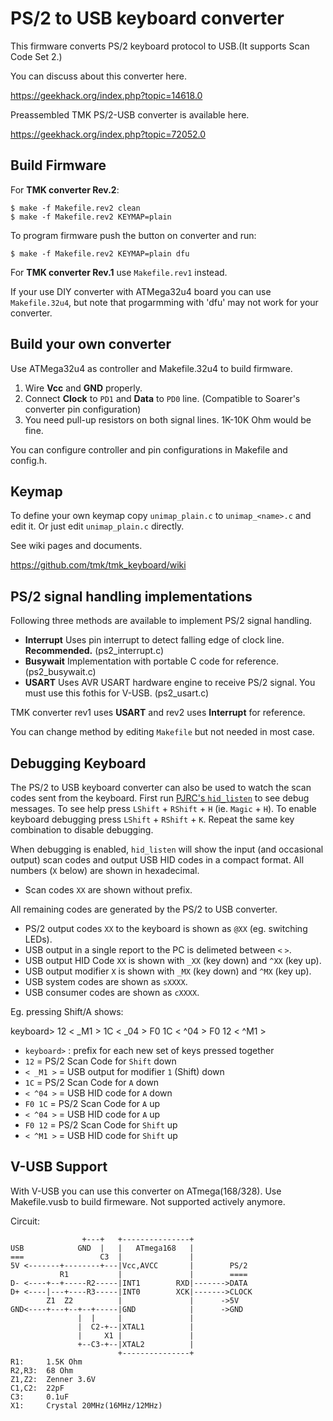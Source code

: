 PS/2 to USB keyboard converter
==============================
This firmware converts PS/2 keyboard protocol to USB.(It supports Scan Code Set 2.)

You can discuss about this converter here.

https://geekhack.org/index.php?topic=14618.0


Preassembled TMK PS/2-USB converter is available here.

https://geekhack.org/index.php?topic=72052.0


Build Firmware
--------------
For **TMK converter Rev.2**:

    $ make -f Makefile.rev2 clean
    $ make -f Makefile.rev2 KEYMAP=plain

To program firmware push the button on converter and run:

    $ make -f Makefile.rev2 KEYMAP=plain dfu


For **TMK converter Rev.1** use `Makefile.rev1` instead.

If your use DIY converter with ATMega32u4 board you can use `Makefile.32u4`, but note that progarmming with 'dfu' may not work for your converter.


Build your own converter
------------------------
Use ATMega32u4 as controller and Makefile.32u4 to build firmware.

1. Wire **Vcc** and **GND** properly.
2. Connect **Clock** to `PD1` and **Data** to `PD0` line. (Compatible to Soarer's converter pin configuration)
3. You need pull-up resistors on both signal lines. 1K-10K Ohm would be fine.

You can configure controller and pin configurations in Makefile and config.h.


Keymap
------
To define your own keymap copy `unimap_plain.c` to `unimap_<name>.c` and edit it. Or just edit `unimap_plain.c` directly.

See wiki pages and documents.

https://github.com/tmk/tmk_keyboard/wiki


PS/2 signal handling implementations
------------------------------------
Following three methods are available to implement PS/2 signal handling.

- **Interrupt** Uses pin interrupt to detect falling edge of clock line. **Recommended.** (ps2_interrupt.c)
- **Busywait** Implementation with portable C code for reference. (ps2_busywait.c)
- **USART** Uses AVR USART hardware engine to receive PS/2 signal. You must use this fothis for V-USB. (ps2_usart.c)

TMK converter rev1 uses **USART** and rev2 uses **Interrupt** for reference.

You can change method by editing `Makefile` but not needed in most case.


Debugging Keyboard
------------------

The PS/2 to USB keyboard converter can also be used to watch the scan codes sent from the keyboard.
First run [PJRC's `hid_listen`](https://www.pjrc.com/teensy/hid_listen.html) to see debug messages.
To see help press `LShift` + `RShift` + `H` (ie. `Magic` + `H`).
To enable keyboard debugging press `LShift` + `RShift` + `K`. Repeat the same key combination to disable debugging.

When debugging is enabled, `hid_listen` will show the input (and occasional output) scan codes and
output USB HID codes in a compact format. All numbers (`X` below) are shown in hexadecimal.

- Scan codes `XX` are shown without prefix.

All remaining codes are generated by the PS/2 to USB converter.

- PS/2 output codes `XX` to the keyboard is shown as `@XX` (eg. switching LEDs).
- USB output in a single report to the PC is delimeted between `<` `>`.
- USB output HID Code `XX` is shown with `_XX` (key down) and `^XX` (key up).
- USB output modifier `X` is shown with `_MX` (key down) and `^MX` (key up).
- USB system codes are shown as `sXXXX`.
- USB consumer codes are shown as `cXXXX`.

Eg. pressing Shift/A shows:

   keyboard> 12 < _M1 > 1C < _04 > F0 1C < ^04 > F0 12 < ^M1 >

- `keyboard>` : prefix for each new set of keys pressed together
- `12` = PS/2 Scan Code for `Shift` down
- `< _M1 >` = USB output for modifier `1` (Shift) down
- `1C` = PS/2 Scan Code for `A` down
- `< ^04 >` = USB HID code for `A` down
- `F0 1C` = PS/2 Scan Code for `A` up
- `< ^04 >` = USB HID code for `A` up
- `F0 12` = PS/2 Scan Code for `Shift` up
- `< ^M1 >` = USB HID code for `Shift` up


V-USB Support
-------------
With V-USB you can use this converter on ATmega(168/328). Use Makefile.vusb to build firmeware. Not supported actively anymore.

Circuit:

                    +---+   +---------------+
    USB            GND  |   |   ATmega168   |
    ===                 C3  |               |
    5V <-------+--------+---|Vcc,AVCC       |        PS/2
               R1           |               |        ====
    D- <----+--+-----R2-----|INT1        RXD|------->DATA
    D+ <----|---+----R3-----|INT0        XCK|------->CLOCK
            Z1  Z2          |               |      ->5V
    GND<----+---+--+--+-----|GND            |      ->GND
                   |  |     |               |
                   |  C2-+--|XTAL1          |
                   |     X1 |               |
                   +--C3-+--|XTAL2          |
                            +---------------+
    R1:     1.5K Ohm
    R2,R3:  68 Ohm
    Z1,Z2:  Zenner 3.6V
    C1,C2:  22pF
    C3:     0.1uF
    X1:     Crystal 20MHz(16MHz/12MHz)
